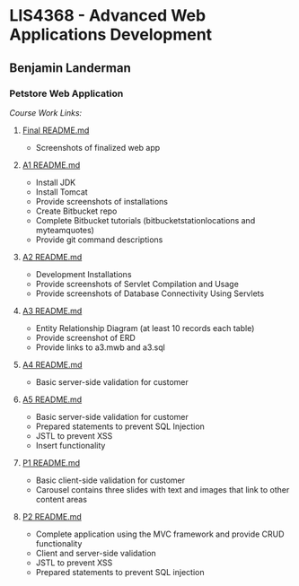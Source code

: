 # LIS4368 - Advanced Web Applications Development

## Benjamin Landerman

### Petstore Web Application

*Course Work Links:*

1. [Final README.md](final/README.md "My Final README.md file")
    - Screenshots of finalized web app

2. [A1 README.md](a1/README.md "My A1 README.md file")
    - Install JDK
    - Install Tomcat
    - Provide screenshots of installations
    - Create Bitbucket repo
    - Complete Bitbucket tutorials
      (bitbucketstationlocations and myteamquotes)
    - Provide git command descriptions

3. [A2 README.md](a2/README.md "My A2 README.md file")
    - Development Installations
    - Provide screenshots of Servlet Compilation and Usage
    - Provide screenshots of Database Connectivity Using Servlets

4. [A3 README.md](a3/README.md "My A3 README.md file")
    - Entity Relationship Diagram (at least 10 records each table)
    - Provide screenshot of ERD
    - Provide links to a3.mwb and a3.sql
    
5. [A4 README.md](a4/README.md "My A4 README.md file")    
    - Basic server-side validation for customer
    
6. [A5 README.md](a5/README.md "My A5 README.md file")
    - Basic server-side validation for customer
    - Prepared statements to prevent SQL Injection
    - JSTL to prevent XSS
    - Insert functionality

7. [P1 README.md](p1/README.md "My P1 README.md file")
    - Basic client-side validation for customer
    - Carousel contains three slides with text and images that link to other content areas

8. [P2 README.md](p2/README.md "My P2 README.md file")
    - Complete application using the MVC framework and provide CRUD functionality
    - Client and server-side validation
    - JSTL to prevent XSS
    - Prepared statements to prevent SQL injection
